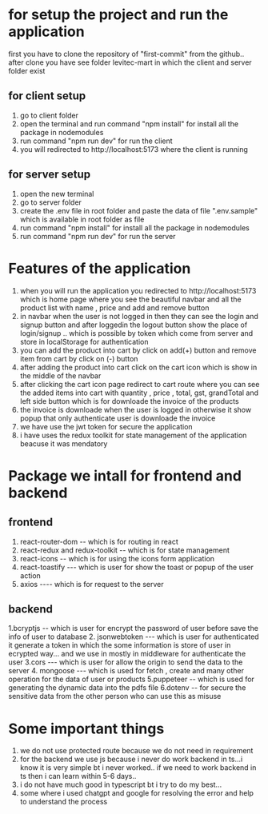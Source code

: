 # for setup the project and run the application
  first you have to clone  the repository of  "first-commit" from the github.. after clone you have see folder levitec-mart in which the client and server folder exist
  ## for client setup
  1. go to client folder
  2. open the terminal and run command "npm install" for  install all the package in nodemodules
  3. run command "npm run dev" for run the client
  4. you will redirected to http://localhost:5173 where the client is running

  ## for server setup
  1. open the new terminal
  2. go to server folder
  3. create the .env file in root folder and paste the data of file ".env.sample" which is available in root folder as file
  4.  run command "npm install" for  install all the package in nodemodules
  5. run command "npm run dev" for run the server 


# Features of the application
1. when you will run the application you redirected to http://localhost:5173 which is home page where you see the beautiful navbar and  all the product list with name , price and add and remove button
2. in navbar when the user is not logged in then they can see the login and signup button and after loggedin the logout button show the place of login/signup .. which is possible by token which come from server and store in localStorage for authentication
3. you can add the product into cart by click on add(+)  button and remove item from cart by click on (-) button
4. after adding the product into cart click on the cart icon which is show in the middle of the navbar
5. after clicking the cart icon page redirect to cart route where you can see the added items into cart with quantity , price , total, gst, grandTotal and left side button which is for downloade the invoice of the products
6.  the invoice is downloade when the user is logged in otherwise it show popup that only authenticate user is downloade the invoice
7.  we have use the jwt token for secure the application
8.  i have uses the redux toolkit for state management of the application beacuse it was mendatory

# Package we intall for frontend and backend
 ## frontend
 1. react-router-dom -- which is for routing in react
 2. react-redux and redux-toolkit -- which is for state management
 3. react-icons --  which is for using the icons form application
 4. react-toastify --- which is user for show the toast or popup of the user action
 5. axios      ---- which is for request to the server

 ## backend 
 1.bcryptjs -- which is user for encrypt the password of user before save the info of user to database 
 2. jsonwebtoken --- which is user for authenticated it generate a token in which the some information is store of user in ecrypted way... and we use in mostly in middleware for authenticate the user
 3.cors  --- which is user for allow the origin to send the data to the server 
 4. mongoose ---  which is used for fetch , create and many other operation for the data of user or products
 5.puppeteer  -- which is used for generating the dynamic data into the pdfs file 
 6.dotenv -- for secure the sensitive data from the other person who can use this as misuse 

# Some important things
1. we do not use protected route because we do not need in requirement
2. for the backend we use js because i never do work backend in ts...i know it is very simple bt i never worked.. if we need to work backend in ts then i can learn within 5-6 days..
3. i do not have much good in typescript bt i try to do my best...
4. some where i used chatgpt and google for resolving the error and help to understand the process

